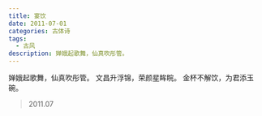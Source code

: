 ```yaml
---
title: 宴饮
date: 2011-07-01
categories: 古体诗
tags:
  - 古风
description: 婵娥起歌舞，仙真吹彤管。
---
```


婵娥起歌舞，仙真吹彤管。
文昌升浮锦，荣颜星眸睆。
金杯不解饮，为君添玉碗。

> 2011.07